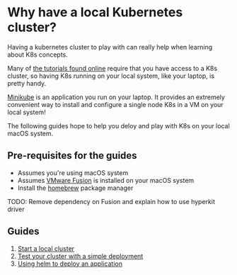 # Why have a local Kubernetes cluster?
Having a kubernetes cluster to play with can really help when learning about
K8s concepts.

Many of [the tutorials found online](https://kubernetes.io/docs/tutorials/)
require that you have access to a K8s cluster, so having K8s running on your
local system, like your laptop, is pretty handy.

[Minikube](https://github.com/kubernetes/minikube) is an application you run on
your laptop. It provides an extremely convenient way to install and configure a
single node K8s in a VM on your local system!

The following guides hope to help you deloy and play with K8s on your local
macOS system.

## Pre-requisites for the guides
* Assumes you're using macOS system
* Assumes [VMware Fusion](https://www.vmware.com/products/fusion.html) is
installed on your macOS system
* Install the [homebrew](https://brew.sh/) package manager

TODO: Remove dependency on Fusion and explain how to use hyperkit driver

## Guides
1. [Start a local cluster](1-deploy-a-local-cluster.md)
2. [Test your cluster with a simple deployment](2-test-deployment.md)
3. [Using helm to deploy an application](3-helm-deployment.md)